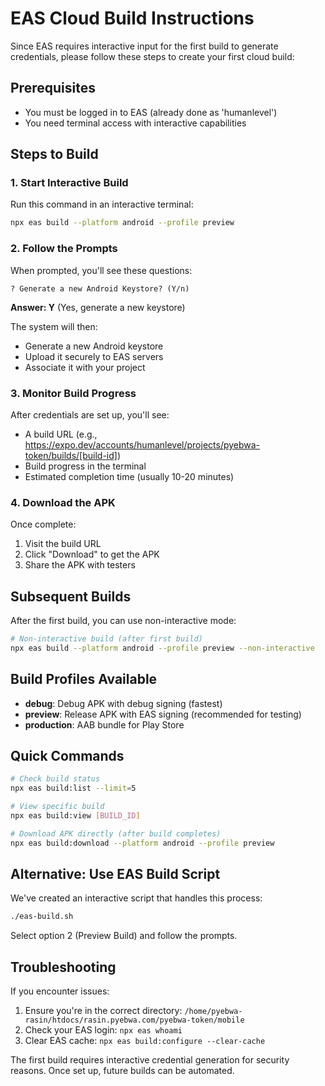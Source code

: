 # EAS Cloud Build Instructions

Since EAS requires interactive input for the first build to generate credentials, please follow these steps to create your first cloud build:

## Prerequisites
- You must be logged in to EAS (already done as 'humanlevel')
- You need terminal access with interactive capabilities

## Steps to Build

### 1. Start Interactive Build

Run this command in an interactive terminal:

```bash
npx eas build --platform android --profile preview
```

### 2. Follow the Prompts

When prompted, you'll see these questions:

```
? Generate a new Android Keystore? (Y/n)
```
**Answer: Y** (Yes, generate a new keystore)

The system will then:
- Generate a new Android keystore
- Upload it securely to EAS servers
- Associate it with your project

### 3. Monitor Build Progress

After credentials are set up, you'll see:
- A build URL (e.g., https://expo.dev/accounts/humanlevel/projects/pyebwa-token/builds/[build-id])
- Build progress in the terminal
- Estimated completion time (usually 10-20 minutes)

### 4. Download the APK

Once complete:
1. Visit the build URL
2. Click "Download" to get the APK
3. Share the APK with testers

## Subsequent Builds

After the first build, you can use non-interactive mode:

```bash
# Non-interactive build (after first build)
npx eas build --platform android --profile preview --non-interactive
```

## Build Profiles Available

- **debug**: Debug APK with debug signing (fastest)
- **preview**: Release APK with EAS signing (recommended for testing)
- **production**: AAB bundle for Play Store

## Quick Commands

```bash
# Check build status
npx eas build:list --limit=5

# View specific build
npx eas build:view [BUILD_ID]

# Download APK directly (after build completes)
npx eas build:download --platform android --profile preview
```

## Alternative: Use EAS Build Script

We've created an interactive script that handles this process:

```bash
./eas-build.sh
```

Select option 2 (Preview Build) and follow the prompts.

## Troubleshooting

If you encounter issues:
1. Ensure you're in the correct directory: `/home/pyebwa-rasin/htdocs/rasin.pyebwa.com/pyebwa-token/mobile`
2. Check your EAS login: `npx eas whoami`
3. Clear EAS cache: `npx eas build:configure --clear-cache`

The first build requires interactive credential generation for security reasons. Once set up, future builds can be automated.